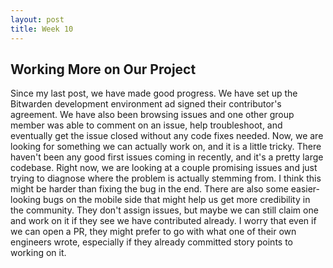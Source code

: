 ```yaml
---
layout: post
title: Week 10
---
```


## Working More on Our Project 

Since my last post, we have made good progress. We have set up the
Bitwarden development environment ad signed their contributor's agreement.
We have also been browsing issues and one other group member was able to 
comment on an issue, help troubleshoot, and eventually get the issue closed
without any code fixes needed. Now, we are looking for something we can actually
work on, and it is a little tricky. There haven't been any good first issues
coming in recently, and it's a pretty large codebase. Right now, we are looking 
at a couple promising issues and just trying to diagnose where the problem is
actually stemming from. I think this might be harder than fixing the bug in the end.
There are also some easier-looking bugs on the mobile side that might help us get
more credibility in the community. They don't assign issues, but maybe we can still
claim one and work on it if they see we have contributed already. I worry that even
if we can open a PR, they might prefer to go with what one of their own engineers
wrote, especially if they already committed story points to working on it. 
